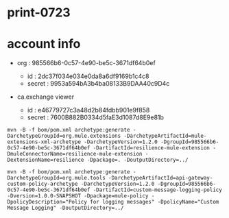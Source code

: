 # print-0723

# account info
* org : 985566b6-0c57-4e90-be5c-3671df64b0ef
  * id : 2dc37f034e034e0da8a6df9169b1c4c8
  * secret : 9953a594bA3b4ba08133B9DAA40c9D4c

* ca.exchange viewer
  * id : e46779727c3a48d2b84fdbb901e9f858
  * secret : 7600B882B0334d5faE3d1087d8E9e81b

```
mvn -B -f bom/pom.xml archetype:generate -DarchetypeGroupId=org.mule.extensions -DarchetypeArtifactId=mule-extensions-xml-archetype -DarchetypeVersion=1.2.0 -DgroupId=985566b6-0c57-4e90-be5c-3671df64b0ef -DartifactId=resilience-mule-extension -DmuleConnectorName=resilience-mule-extension -DextensionName=resilience -Dpackage=. -DoutputDirectory=../
```

```
mvn -B -f bom/pom.xml archetype:generate -DarchetypeGroupId=org.mule.tools -DarchetypeArtifactId=api-gateway-custom-policy-archetype -DarchetypeVersion=1.2.0 -DgroupId=985566b6-0c57-4e90-be5c-3671df64b0ef -DartifactId=custom-message-logging-policy -Dversion=1.0.0-SNAPSHOT -Dpackage=mule-policy -DpolicyDescription="Policy for logging messages" -DpolicyName="Custom Message Logging" -DoutputDirectory=../
```
